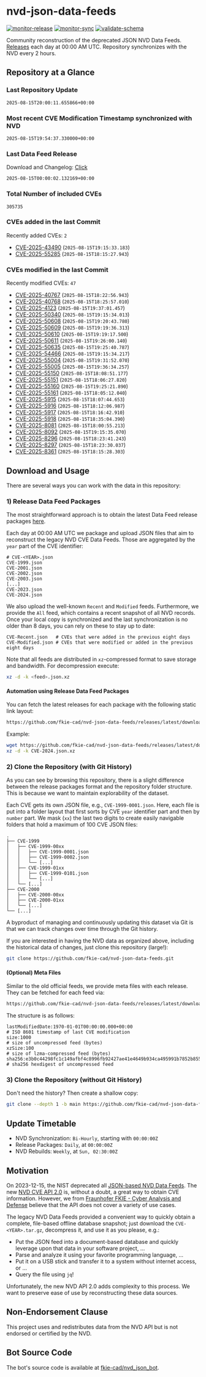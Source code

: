 # nvd-json-data-feeds

[![monitor-release](https://github.com/fkie-cad/nvd-json-data-feeds/actions/workflows/monitor_release.yml/badge.svg)](https://github.com/fkie-cad/nvd-json-data-feeds/actions/workflows/monitor_release.yml)
[![monitor-sync](https://github.com/fkie-cad/nvd-json-data-feeds/actions/workflows/monitor_sync.yml/badge.svg)](https://github.com/fkie-cad/nvd-json-data-feeds/actions/workflows/monitor_sync.yml)
[![validate-schema](https://github.com/fkie-cad/nvd-json-data-feeds/actions/workflows/validate_schema.yml/badge.svg)](https://github.com/fkie-cad/nvd-json-data-feeds/actions/workflows/validate_schema.yml)

Community reconstruction of the deprecated JSON NVD Data Feeds.
[Releases](https://github.com/fkie-cad/nvd-json-data-feeds/releases/latest) each day at 00:00 AM UTC.
Repository synchronizes with the NVD every 2 hours.

## Repository at a Glance

### Last Repository Update

```plain
2025-08-15T20:00:11.655866+00:00
```

### Most recent CVE Modification Timestamp synchronized with NVD

```plain
2025-08-15T19:54:37.330000+00:00
```

### Last Data Feed Release

Download and Changelog: [Click](https://github.com/fkie-cad/nvd-json-data-feeds/releases/latest)

```plain
2025-08-15T00:00:02.132169+00:00
```

### Total Number of included CVEs

```plain
305735
```

### CVEs added in the last Commit

Recently added CVEs: `2`

- [CVE-2025-43490](CVE-2025/CVE-2025-434xx/CVE-2025-43490.json) (`2025-08-15T19:15:33.183`)
- [CVE-2025-55285](CVE-2025/CVE-2025-552xx/CVE-2025-55285.json) (`2025-08-15T18:15:27.943`)


### CVEs modified in the last Commit

Recently modified CVEs: `47`

- [CVE-2025-40767](CVE-2025/CVE-2025-407xx/CVE-2025-40767.json) (`2025-08-15T18:22:56.943`)
- [CVE-2025-40768](CVE-2025/CVE-2025-407xx/CVE-2025-40768.json) (`2025-08-15T18:25:57.010`)
- [CVE-2025-4123](CVE-2025/CVE-2025-41xx/CVE-2025-4123.json) (`2025-08-15T19:37:01.457`)
- [CVE-2025-50340](CVE-2025/CVE-2025-503xx/CVE-2025-50340.json) (`2025-08-15T19:15:34.013`)
- [CVE-2025-50608](CVE-2025/CVE-2025-506xx/CVE-2025-50608.json) (`2025-08-15T19:20:43.780`)
- [CVE-2025-50609](CVE-2025/CVE-2025-506xx/CVE-2025-50609.json) (`2025-08-15T19:19:36.313`)
- [CVE-2025-50610](CVE-2025/CVE-2025-506xx/CVE-2025-50610.json) (`2025-08-15T19:19:17.500`)
- [CVE-2025-50611](CVE-2025/CVE-2025-506xx/CVE-2025-50611.json) (`2025-08-15T19:26:00.140`)
- [CVE-2025-50635](CVE-2025/CVE-2025-506xx/CVE-2025-50635.json) (`2025-08-15T19:25:40.787`)
- [CVE-2025-54466](CVE-2025/CVE-2025-544xx/CVE-2025-54466.json) (`2025-08-15T19:15:34.217`)
- [CVE-2025-55004](CVE-2025/CVE-2025-550xx/CVE-2025-55004.json) (`2025-08-15T19:31:52.070`)
- [CVE-2025-55005](CVE-2025/CVE-2025-550xx/CVE-2025-55005.json) (`2025-08-15T19:36:34.257`)
- [CVE-2025-55150](CVE-2025/CVE-2025-551xx/CVE-2025-55150.json) (`2025-08-15T18:08:51.177`)
- [CVE-2025-55151](CVE-2025/CVE-2025-551xx/CVE-2025-55151.json) (`2025-08-15T18:06:27.820`)
- [CVE-2025-55160](CVE-2025/CVE-2025-551xx/CVE-2025-55160.json) (`2025-08-15T19:25:21.890`)
- [CVE-2025-55161](CVE-2025/CVE-2025-551xx/CVE-2025-55161.json) (`2025-08-15T18:05:12.040`)
- [CVE-2025-5915](CVE-2025/CVE-2025-59xx/CVE-2025-5915.json) (`2025-08-15T18:07:44.653`)
- [CVE-2025-5916](CVE-2025/CVE-2025-59xx/CVE-2025-5916.json) (`2025-08-15T18:12:06.987`)
- [CVE-2025-5917](CVE-2025/CVE-2025-59xx/CVE-2025-5917.json) (`2025-08-15T18:16:42.910`)
- [CVE-2025-5918](CVE-2025/CVE-2025-59xx/CVE-2025-5918.json) (`2025-08-15T18:35:04.390`)
- [CVE-2025-8081](CVE-2025/CVE-2025-80xx/CVE-2025-8081.json) (`2025-08-15T18:00:55.213`)
- [CVE-2025-8092](CVE-2025/CVE-2025-80xx/CVE-2025-8092.json) (`2025-08-15T19:15:35.070`)
- [CVE-2025-8296](CVE-2025/CVE-2025-82xx/CVE-2025-8296.json) (`2025-08-15T18:23:41.243`)
- [CVE-2025-8297](CVE-2025/CVE-2025-82xx/CVE-2025-8297.json) (`2025-08-15T18:23:30.037`)
- [CVE-2025-8361](CVE-2025/CVE-2025-83xx/CVE-2025-8361.json) (`2025-08-15T18:15:28.303`)


## Download and Usage

There are several ways you can work with the data in this repository:

### 1) Release Data Feed Packages

The most straightforward approach is to obtain the latest Data Feed release packages [here](https://github.com/fkie-cad/nvd-json-data-feeds/releases/latest).

Each day at 00:00 AM UTC we package and upload JSON files that aim to reconstruct the legacy NVD CVE Data Feeds.
Those are aggregated by the `year` part of the CVE identifier:

```
# CVE-<YEAR>.json
CVE-1999.json
CVE-2001.json
CVE-2002.json
CVE-2003.json
[...]
CVE-2023.json
CVE-2024.json
```

We also upload the well-known `Recent` and `Modified` feeds.
Furthermore, we provide the `All` feed, which contains a recent snapshot of all NVD records.
Once your local copy is synchronized and the last synchronization is no older than 8 days, you can rely on these to stay up to date:

```plain
CVE-Recent.json   # CVEs that were added in the previous eight days
CVE-Modified.json # CVEs that were modified or added in the previous eight days
```

Note that all feeds are distributed in `xz`-compressed format to save storage and bandwidth.
For decompression execute:

```sh
xz -d -k <feed>.json.xz
```

#### Automation using Release Data Feed Packages

You can fetch the latest releases for each package with the following static link layout:

```sh
https://github.com/fkie-cad/nvd-json-data-feeds/releases/latest/download/CVE-<YEAR>.json.xz
```

Example:

```sh
wget https://github.com/fkie-cad/nvd-json-data-feeds/releases/latest/download/CVE-2024.json.xz
xz -d -k CVE-2024.json.xz
```

### 2) Clone the Repository (with Git History)

As you can see by browsing this repository, there is a slight difference between the release packages format and the repository folder structure.
This is because we want to maintain explorability of the dataset.

Each CVE gets its own JSON file, e.g., `CVE-1999-0001.json`.
Here, each file is put into a folder layout that first sorts by CVE `year` identifier part and then by `number` part.
We mask (`xx`) the last two digits to create easily navigable folders that hold a maximum of 100 CVE JSON files:

```plain
.
├── CVE-1999
│   ├── CVE-1999-00xx
│   │   ├── CVE-1999-0001.json
│   │   ├── CVE-1999-0002.json
│   │   └── [...]
│   ├── CVE-1999-01xx
│   │   ├── CVE-1999-0101.json
│   │   └── [...]
│   └── [...]
├── CVE-2000
│   ├── CVE-2000-00xx
│   ├── CVE-2000-01xx
│   └── [...]
└── [...]
```

A byproduct of managing and continuously updating this dataset via Git is that we can track changes over time through the Git history.

If you are interested in having the NVD data as organized above, including the historical data of changes, just clone this repository (large!):

```sh
git clone https://github.com/fkie-cad/nvd-json-data-feeds.git
```

#### (Optional) Meta Files

Similar to the old official feeds, we provide meta files with each release. They can be fetched for each feed via:

```sh
https://github.com/fkie-cad/nvd-json-data-feeds/releases/latest/download/CVE-<YEAR>.meta
```

The structure is as follows:

```plain
lastModifiedDate:1970-01-01T00:00:00.000+00:00                          # ISO 8601 timestamp of last CVE modification
size:1000                                                               # size of uncompressed feed (bytes)
xzSize:100                                                              # size of lzma-compressed feed (bytes)
sha256:e3b0c44298fc1c149afbf4c8996fb92427ae41e4649b934ca495991b7852b855 # sha256 hexdigest of uncompressed feed
```

### 3) Clone the Repository (without Git History)

Don't need the history? Then create a shallow copy:

```sh
git clone --depth 1 -b main https://github.com/fkie-cad/nvd-json-data-feeds.git
```


## Update Timetable

* NVD Synchronization: `Bi-Hourly`, starting with `00:00:00Z`
* Release Packages: `Daily`, at `00:00:00Z`
* NVD Rebuilds: `Weekly`, at `Sun, 02:30:00Z`


## Motivation

On 2023-12-15, the NIST deprecated all [JSON-based NVD Data Feeds](https://nvd.nist.gov/vuln/data-feeds#divRetirementBanner-1).
The new [NVD CVE API 2.0](https://nvd.nist.gov/developers/vulnerabilities) is, without a doubt, a great way to obtain CVE information.
However, we from [Fraunhofer FKIE - Cyber Analysis and Defense](https://www.fkie.fraunhofer.de/en/departments/cad.html) believe that the API does not cover a variety of use cases.

The legacy NVD Data Feeds provided a convenient way to quickly obtain a complete, file-based offline database snapshot; just download the `CVE-<YEAR>.tar.gz`, decompress it, and use it as you please, e.g.:

- Put the JSON feed into a document-based database and quickly leverage upon that data in your software project, ...
- Parse and analyze it using your favorite programming language, ...
- Put it on a USB stick and transfer it to a system without internet access, or ...
- Query the file using `jq`!

Unfortunately, the new NVD API 2.0 adds complexity to this process.
We want to preserve ease of use by reconstructing these data sources.

## Non-Endorsement Clause

This project uses and redistributes data from the NVD API but is not endorsed or certified by the NVD.

## Bot Source Code

The bot's source code is available at [fkie-cad/nvd\_json\_bot](https://github.com/fkie-cad/nvd_json_bot).